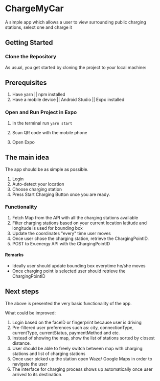 # ChargeMyCar
A simple app which allows a user to view surrounding public charging stations, select one and charge it

## Getting Started

### Clone the Repository

As usual, you get started by cloning the project to your local machine:



## Prerequisites
1. Have yarn || npm installed
2. Have a mobile device || Android Studio || Expo installed

### Open and Run Project in Expo

1. In the terminal run `yarn start`

2. Scan QR code with the mobile phone

3. Open Expo

## The main idea

The app should be as simple as possible. 
1. Login
2. Auto-detect your location
3. Choose charging station
4. Press Start Charging Button once you are ready.

### Functionality

1. Fetch Map from the API with all the charging stations available
2. Filter charging stations based on your current location latitude and longitude is used for bounding box
3. Update the coordinates "every" time user moves
4. Once user chose the charging station, retrieve the ChargingPointID.
5. POST to Ev.energy API with the ChargingPointID

#### Remarks
* Ideally user should update bounding box everytime he/she moves 
* Once charging point is selected user should retrieve the ChargingPointID
## Next steps

The above is presented the very basic functionality of the app.

What could be improved: 
1. Login based on the faceID or fingerprint  because user is driving
2. Pre-filtered user preferences such as: city, connectionType, currentType, currentStatus, paymentMethod and etc.
3. Instead of showing the map, show the list of stations sorted by closest distance.
4. User should be able to freely switch between map with charging stations and list of charging stations
4. Once user picked up the station open Waze/ Google Maps in order to navigate the user
5. The interface for charging process shows up automatically once user arrived to its destination.


